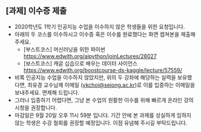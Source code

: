## [과제] 이수증 제출
- 2020학년도 1학기 인공지능 수업을 이수하지 않은 학생들을 위한 요청입니다.
- 아래의 두 코스를 이수하시고 이수증 혹은 이수를 완료했다는 화면 캡쳐본을 제출해 주세요.
  - [부스트코스] 머신러닝을 위한 파이썬 https://www.edwith.org/aipython/joinLectures/28027
  - [보스트코스] 캐글 십습으로 배우는 데이터 사이언스 https://www.edwith.org/boostcourse-ds-kaggle/lecture/57559/
- 비록 인공지능 수업을 이수하지 않았지만, 위의 두 강좌에 해당하는 실력을 보유했다면, 최유경 교수님께 이메일 (ykchoi@sejong.ac.kr)로 이를 입증하는 이메일을 보내주세요. 면제해 드립니다. 
- 그러나 입증하기 어렵다면, 그냥 본 수업의 원활한 이수를 위해 빠르게 온라인 강의 시청을 권장합니다. 
- 마감일은 9월 20일 오후 11시 59분 입니다. 기간 안에 본 과제를 성실하게 임하지 않는 학생은 수강 철회를 권장할 예정입니다. 이점 유념해 주시길 부탁드립니다.



